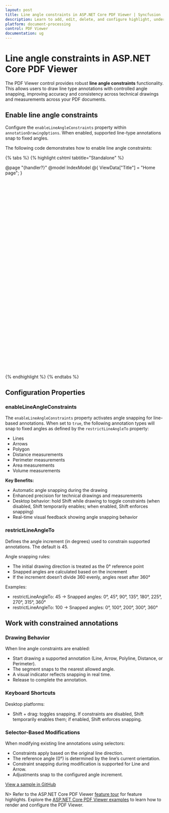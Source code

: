 ```yaml
---
layout: post
title: Line angle constraints in ASP.NET Core PDF Viewer | Syncfusion
description: Learn to add, edit, delete, and configure highlight, underline, strikethrough, and squiggly text markup annotations programmatically.
platform: document-processing
control: PDF Viewer
documentation: ug
---
```


# Line angle constraints in ASP.NET Core PDF Viewer

The PDF Viewer control provides robust **line angle constraints** functionality. This allows users to draw line type annotations with controlled angle snapping, improving accuracy and consistency across technical drawings and measurements across your PDF documents.

## Enable line angle constraints
Configure the `enableLineAngleConstraints` property within `annotationDrawingOptions`. When enabled, supported line-type annotations snap to fixed angles.

The following code demonstrates how to enable line angle constraints:

{% tabs %}
{% highlight cshtml tabtitle="Standalone" %}

@page "{handler?}"
@model IndexModel
@{
    ViewData["Title"] = "Home page";
}

<div style="width:100%;height:600px">
    <!-- To configure the server-backed PDF Viewer, include the "serviceUrl='/Index'" attribute -->
    <ejs-pdfviewer id="pdfviewer"
                   documentPath="https://cdn.syncfusion.com/content/pdf/pdf-succinctly.pdf"
                   resourceUrl="https://cdn.syncfusion.com/ej2/31.1.17/dist/ej2-pdfviewer-lib"
                   style="height:641px;">
    </ejs-pdfviewer>
</div>

<script type="text/javascript">
    window.onload = function () {
        var viewer = document.getElementById('pdfviewer').ej2_instances[0];
        viewer.annotationDrawingOptions.enableLineAngleConstraints = true;
        viewer.annotationDrawingOptions.restrictLineAngleTo = 90;
    };
</script>

{% endhighlight %}
{% endtabs %}

## Configuration Properties

### enableLineAngleConstraints

The `enableLineAngleConstraints` property activates angle snapping for line-based annotations. When set to `true`, the following annotation types will snap to fixed angles as defined by the `restrictLineAngleTo` property:

- Lines
- Arrows
- Polygon
- Distance measurements
- Perimeter measurements
- Area measurements
- Volume measurements

**Key Benefits:**

- Automatic angle snapping during the drawing
- Enhanced precision for technical drawings and measurements
- Desktop behavior: hold Shift while drawing to toggle constraints (when disabled, Shift temporarily enables; when enabled, Shift enforces snapping)
- Real-time visual feedback showing angle snapping behavior

### restrictLineAngleTo

Defines the angle increment (in degrees) used to constrain supported annotations. The default is 45.

Angle snapping rules:

- The initial drawing direction is treated as the 0° reference point
- Snapped angles are calculated based on the increment
- If the increment doesn’t divide 360 evenly, angles reset after 360°

Examples:

- restrictLineAngleTo: 45 → Snapped angles: 0°, 45°, 90°, 135°, 180°, 225°, 270°, 315°, 360°
- restrictLineAngleTo: 100 → Snapped angles: 0°, 100°, 200°, 300°, 360°

## Work with constrained annotations

### Drawing Behavior

When line angle constraints are enabled:

- Start drawing a supported annotation (Line, Arrow, Polyline, Distance, or Perimeter).
- The segment snaps to the nearest allowed angle.
- A visual indicator reflects snapping in real time.
- Release to complete the annotation.

### Keyboard Shortcuts

Desktop platforms:
- Shift + drag: toggles snapping. If constraints are disabled, Shift temporarily enables them; if enabled, Shift enforces snapping.

### Selector-Based Modifications

When modifying existing line annotations using selectors:

- Constraints apply based on the original line direction.
- The reference angle (0°) is determined by the line’s current orientation.
- Constraint snapping during modification is supported for Line and Arrow.
- Adjustments snap to the configured angle increment.

[View a sample in GitHub](https://github.com/SyncfusionExamples/asp-core-pdf-viewer-examples/tree/master/How%20to)

N> Refer to the ASP.NET Core PDF Viewer [feature tour](https://www.syncfusion.com/pdf-viewer-sdk/javascript-pdf-viewer) for feature highlights. Explore the [ASP.NET Core PDF Viewer examples](https://github.com/SyncfusionExamples/asp-core-pdf-viewer-examples) to learn how to render and configure the PDF Viewer.
